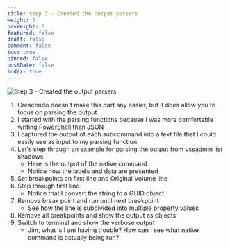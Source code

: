 ```yaml
---
title: Step 3 - Created the output parsers
weight: 7
navWeight: 6
featured: false
draft: false
comment: false
toc: true
pinned: false
postDate: false
index: true
---
```

<!-- markdownlint-disable MD041 -->
![Step 3 - Created the output parsers](images/crescendo/slide07.png)

1. Crescendo doesn't make this part any easier, but it does allow you to focus on parsing the output
1. I started with the parsing functions because I was more comfortable writing PowerShell than JSON
1. I captured the output of each subcommand into a text file that I could easily use as input to my parsing function
1. Let's step through an example for parsing the output from vssadmin list shadows
   - Here is the output of the native command
   - Notice how the labels and data are presented
1. Set breakpoints on first line and Original Volume line
1. Step through first line
   - Notice that I convert the string to a GUID object
1. Remove break point and run until next breakpoint
   - See how the line is subdivided into multiple property values
1. Remove all breakpoints and show the output as objects
1. Switch to terminal and show the verbose output
   - Jim, what is I am having trouble? How can I see what native command is actually being run?
